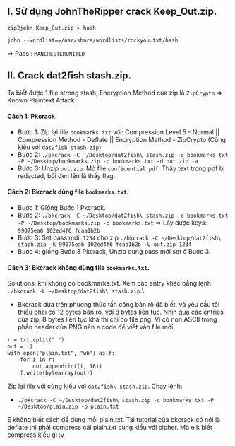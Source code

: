 ## I. Sử dụng JohnTheRipper crack Keep_Out.zip.

`zip2john Keep_Out.zip > hash`

`john --wordlist==/usr/share/wordlists/rockyou.txt/hash`

=> Pass : `MANCHESTERUNITED`

## II. Crack dat2fish stash.zip.

Ta biết được 1 file strong stash, Encryption Method của zip là `ZipCrypto` => Known Plaintext Attack.

#### Cách 1: Pkcrack.

* Bước 1: Zip lại file `bookmarks.txt` với: Compression Level 5 - Normal || Compression Method - Deflate || Encryption Method - ZipCrypto (Cùng kiểu với `dat2fish stash.zip`)
* Bước 2: `./pkcrack -C ~/Desktop/dat2fish\ stash.zip -c bookmarks.txt -P ~/Desktop/bookmarks.zip -p bookmarks.txt -d out.zip -a`
* Bước 3: Unzip `out.zip`. Mở file `confidential.pdf`. Thấy text trong pdf bị redacted, bôi đen lên là thấy flag.

#### Cách 2: Bkcrack dùng file `bookmarks.txt`.

* Bước 1: Giống Bước 1 Pkcrack.
* Bước 2: `./bkcrack -C ~/Desktop/dat2fish\ stash.zip -c bookmarks.txt -P ~/Desktop/bookmarks.zip -p bookmarks.txt` => Lấy được keys: `99075ea6 102ed4f6 fcaa1b2b`
* Bước 3: Set pass mới: `1234` cho zip `./bkcrack -C ~/Desktop/dat2fish\ stash.zip -k 99075ea6 102ed4f6 fcaa1b2b -U out.zip 1234`
* Bước 4: giống Bước 3 Pkcrack, Unzip dùng pass mới set ở Bước 3.

#### Cách 3: Bkcrack không dùng file `bookmarks.txt`.

Solutions: khi không có bookmarks.txt. Xem các entry khác bằng lệnh `./bkcrack -L ~/Desktop/dat2fish\ stash.zip`.\
- Bkcrack dựa trên phương thức tấn công bản rõ đã biết, và yêu cầu tối thiểu phải có 12 bytes bản rõ, với 8 bytes liên tục. Nhìn qua các entries của zip, 8 bytes liên tục khả thi chỉ có file png. Vì có non ASCII trong phần header của PNG nên e code để viết vào file mới.

```txt = '89 50 4E 47 0D 0A 1A 0A 00 00 00 0D 49 48 44 52'
r = txt.split(" ")
out = []
with open("plain.txt", "wb") as f:
    for i in r:
        out.append(int(i, 16))
    f.write(bytearray(out))
```
Zip lại file với cùng kiểu với `dat2fish\ stash.zip`. Chạy lệnh:

- `./bkcrack -C ~/Desktop/dat2fish\ stash.zip -c bookmarks.txt -P ~/Desktop/plain.zip -p plain.txt`

E không biết cách để dùng mỗi plain.txt. Tại tutorial của bkcrack có nói là deflate thì phải compress cái plain.txt cùng kiểu với cipher. Mà e k biết compress kiểu gì :v
